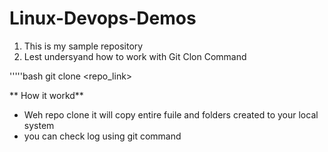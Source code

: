 # Linux-Devops-Demos
1. This is my sample repository
2. Lest undersyand how to work with Git Clon Command 

'''''bash
git clone <repo_link>

** How it workd**
- Weh repo clone it will copy entire fuile and folders created to your local system
- you can check log using git command 
